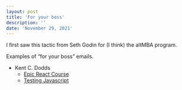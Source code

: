 ```yaml
---
layout: post
title: 'For your boss'
description: ''
date: 'November 29, 2021'
---
```


I first saw this tactic from Seth Godin for (I think) the altMBA program.

Examples of “for your boss” emails.

- Kent C. Dodds
    - [Epic React Course](https://epicreact.dev/boss/)
    - [Testing Javascript](https://kentcdodds.com/blog/why-your-team-needs-testing-javascript-com)
